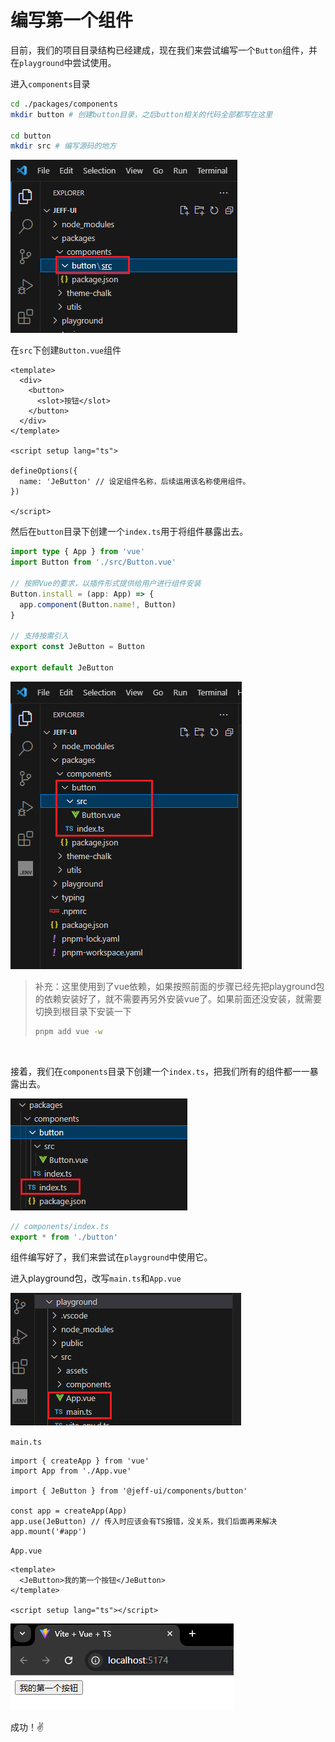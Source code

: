 # 编写第一个组件



目前，我们的项目目录结构已经建成，现在我们来尝试编写一个`Button`组件，并在`playground`中尝试使用。



进入`components`目录

```sh
cd ./packages/components
mkdir button # 创建button目录，之后button相关的代码全部都写在这里

cd button
mkdir src # 编写源码的地方
```

![image-20250307121328540](markdown_assets/image-20250307121328540.png)

在`src`下创建`Button.vue`组件

```vue
<template>
  <div>
    <button>
      <slot>按钮</slot>
    </button>
  </div>
</template>

<script setup lang="ts">

defineOptions({
  name: 'JeButton' // 设定组件名称，后续运用该名称使用组件。
})

</script>
```

然后在`button`目录下创建一个`index.ts`用于将组件暴露出去。

```ts
import type { App } from 'vue'
import Button from './src/Button.vue'

// 按照Vue的要求，以插件形式提供给用户进行组件安装
Button.install = (app: App) => {
  app.component(Button.name!, Button)
}

// 支持按需引入
export const JeButton = Button

export default JeButton
```

![image-20250307121416216](markdown_assets/image-20250307121416216.png)

> 补充：这里使用到了vue依赖，如果按照前面的步骤已经先把playground包的依赖安装好了，就不需要再另外安装vue了。如果前面还没安装，就需要切换到根目录下安装一下
>
> ```sh
> pnpm add vue -w
> ```

<br />



接着，我们在`components`目录下创建一个`index.ts`，把我们所有的组件都一一暴露出去。

![image-20250322160543554](markdown_assets/image-20250322160543554.png)

```typescript
// components/index.ts
export * from './button'
```



组件编写好了，我们来尝试在`playground`中使用它。

进入playground包，改写`main.ts`和`App.vue`

![image-20250307122209091](markdown_assets/image-20250307122209091.png)

`main.ts`

```ts{4,7}
import { createApp } from 'vue'
import App from './App.vue'

import { JeButton } from '@jeff-ui/components/button'

const app = createApp(App)
app.use(JeButton) // 传入时应该会有TS报错，没关系，我们后面再来解决
app.mount('#app')
```

`App.vue`

```vue
<template>
  <JeButton>我的第一个按钮</JeButton>
</template>

<script setup lang="ts"></script>
```

![image-20250307122331802](markdown_assets/image-20250307122331802.png)

成功！✌️